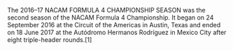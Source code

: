 The 2016–17 NACAM FORMULA 4 CHAMPIONSHIP SEASON was the second season of the NACAM Formula 4 Championship. It began on 24 September 2016 at the Circuit of the Americas in Austin, Texas and ended on 18 June 2017 at the Autódromo Hermanos Rodríguez in Mexico City after eight triple-header rounds.[1]
